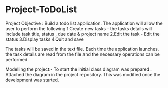 # Project-ToDoList
Project Objective : Build a todo list application​.
The application will allow the user to perform the following
1.Create new tasks - the tasks details will include task title, status , due date & project name
2.Edit the task - Edit the status
3.Display tasks
4.Quit and save

The tasks will be saved in the text file. Each time the application launches, the task details are read from the file
and the necessary operations can be performed.


Modelling the project:-
To start the initial class diagram was prepared . Attached the diagram in the project repository. This was modified
once the development was started.


